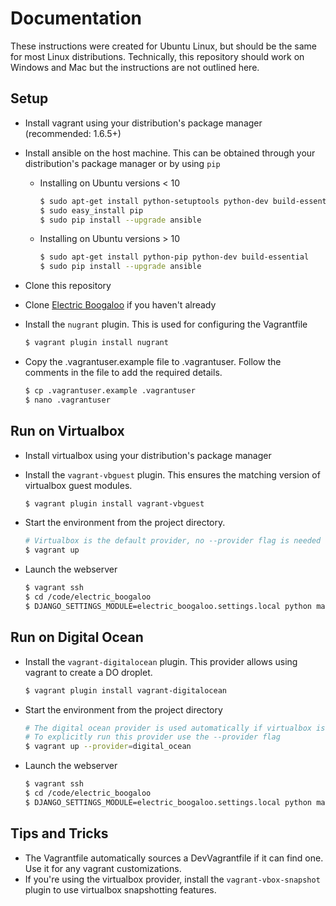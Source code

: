 # Documentation

These instructions were created for Ubuntu Linux, but should be the same for most Linux distributions.
Technically, this repository should work on Windows and Mac but the instructions are not outlined here.

## Setup

* Install vagrant using your distribution's package manager (recommended: 1.6.5+)
* Install ansible on the host machine.  This can be obtained through your distribution's package manager or by using ```pip```
    - Installing on Ubuntu versions < 10

        ```sh
        $ sudo apt-get install python-setuptools python-dev build-essential
        $ sudo easy_install pip
        $ sudo pip install --upgrade ansible
        ```

    - Installing on Ubuntu versions > 10

        ```sh
        $ sudo apt-get install python-pip python-dev build-essential
        $ sudo pip install --upgrade ansible
        ```

* Clone this repository
* Clone [Electric Boogaloo](https://github.com/neoncrisis/electric-boogaloo) if you haven't already
* Install the ```nugrant``` plugin.  This is used for configuring the Vagrantfile

    ```sh
    $ vagrant plugin install nugrant
    ```

* Copy the .vagrantuser.example file to .vagrantuser.  Follow the comments in the file to add the required details.

    ```sh
    $ cp .vagrantuser.example .vagrantuser
    $ nano .vagrantuser
    ```

## Run on Virtualbox
* Install virtualbox using your distribution's package manager
* Install the ```vagrant-vbguest``` plugin.  This ensures the matching version of virtualbox guest modules.

    ```sh
    $ vagrant plugin install vagrant-vbguest
    ```

* Start the environment from the project directory.

    ```sh
    # Virtualbox is the default provider, no --provider flag is needed
    $ vagrant up
    ```

* Launch the webserver

    ```sh
    $ vagrant ssh
    $ cd /code/electric_boogaloo
    $ DJANGO_SETTINGS_MODULE=electric_boogaloo.settings.local python manage.py runserver 0.0.0.0:8080
    ```

## Run on Digital Ocean
* Install the ```vagrant-digitalocean``` plugin.  This provider allows using vagrant to create a DO droplet.

    ```sh
    $ vagrant plugin install vagrant-digitalocean
    ```

* Start the environment from the project directory

    ```sh
    # The digital ocean provider is used automatically if virtualbox is not installed.
    # To explicitly run this provider use the --provider flag
    $ vagrant up --provider=digital_ocean
    ```

* Launch the webserver

    ```sh
    $ vagrant ssh
    $ cd /code/electric_boogaloo
    $ DJANGO_SETTINGS_MODULE=electric_boogaloo.settings.local python manage.py runserver 0.0.0.0:8080
    ```

## Tips and Tricks
* The Vagrantfile automatically sources a DevVagrantfile if it can find one.  Use it for any vagrant customizations.
* If you're using the virtualbox provider, install the ```vagrant-vbox-snapshot``` plugin to use virtualbox snapshotting features.
